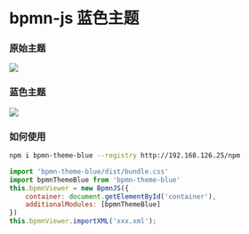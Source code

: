 # bpmn-js 蓝色主题

### 原始主题
![](http://192.168.126.25/codimd/uploads/upload_79ad802f162756c08f9d277393647df5.png)

### 蓝色主题
![](http://192.168.126.25/codimd/uploads/upload_f26b802e9c8e71ba2616dd72d0fb6e40.png)

### 如何使用
``` bash
npm i bpmn-theme-blue --registry http://192.168.126.25/npm
```

```js
import 'bpmn-theme-blue/dist/bundle.css'
import bpmnThemeBlue from 'bpmn-theme-blue'
this.bpmnViewer = new BpmnJS({
    container: document.getElementById('container'),
    additionalModules: [bpmnThemeBlue]
})
this.bpmnViewer.importXML('xxx.xml');
```
